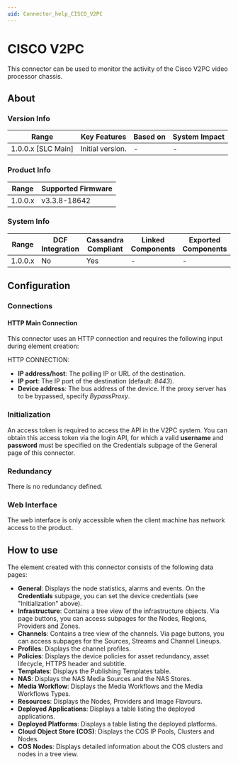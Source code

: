 ```yaml
---
uid: Connector_help_CISCO_V2PC
---
```


# CISCO V2PC

This connector can be used to monitor the activity of the Cisco V2PC video processor chassis.

## About

### Version Info

| Range                | Key Features     | Based on     | System Impact     |
|----------------------|------------------|--------------|-------------------|
| 1.0.0.x [SLC Main]   | Initial version. | -            | -                 |

### Product Info

| Range     | Supported Firmware     |
|-----------|------------------------|
| 1.0.0.x   | v3.3.8-18642           |

### System Info

| Range     | DCF Integration     | Cassandra Compliant     | Linked Components     | Exported Components     |
|-----------|---------------------|-------------------------|-----------------------|-------------------------|
| 1.0.0.x   | No                  | Yes                     | -                     | -                       |

## Configuration

### Connections

#### HTTP Main Connection

This connector uses an HTTP connection and requires the following input during element creation:

HTTP CONNECTION:

- **IP address/host**: The polling IP or URL of the destination.
- **IP port**: The IP port of the destination (default: *8443*).
- **Device address**: The bus address of the device. If the proxy server has to be bypassed, specify *BypassProxy*.

### Initialization

An access token is required to access the API in the V2PC system. You can obtain this access token via the login API, for which a valid **username** and **password** must be specified on the Credentials subpage of the General page of this connector.

### Redundancy

There is no redundancy defined.

### Web Interface

The web interface is only accessible when the client machine has network access to the product.

## How to use

The element created with this connector consists of the following data pages:

- **General**: Displays the node statistics, alarms and events. On the **Credentials** subpage, you can set the device credentials (see "Initialization" above).
- **Infrastructure**: Contains a tree view of the infrastructure objects. Via page buttons, you can access subpages for the Nodes, Regions, Providers and Zones.
- **Channels**: Contains a tree view of the channels. Via page buttons, you can access subpages for the Sources, Streams and Channel Lineups.
- **Profiles**: Displays the channel profiles.
- **Policies**: Displays the device policies for asset redundancy, asset lifecycle, HTTPS header and subtitle.
- **Templates**: Displays the Publishing Templates table.
- **NAS**: Displays the NAS Media Sources and the NAS Stores.
- **Media Workflow**: Displays the Media Workflows and the Media Workflows Types.
- **Resources**: Displays the Nodes, Providers and Image Flavours.
- **Deployed Applications**: Displays a table listing the deployed applications.
- **Deployed Platforms**: Displays a table listing the deployed platforms.
- **Cloud Object Store (COS)**: Displays the COS IP Pools, Clusters and Nodes.
- **COS Nodes**: Displays detailed information about the COS clusters and nodes in a tree view.
